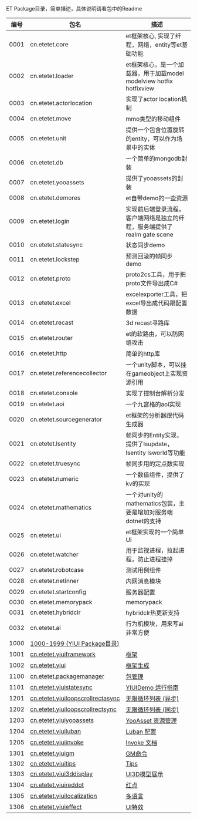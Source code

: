 ET Package目录，简单描述，具体说明请看包中的Readme

| 编号   | 包名 | 描述 |
|------|-------|-------|
| 0001 | cn.etetet.core                    |     et框架核心, 实现了纤程，网络，entity等et基础功能                           |
| 0002 | cn.etetet.loader                  |     et框架核心，是一个加载器，用于加载model modelview hotfix hotfixview        |
| 0003 | cn.etetet.actorlocation           |     实现了actor location机制                                                |
| 0004 | cn.etetet.move                    |     mmo类型的移动组件|
| 0005 | cn.etetet.unit                    |     提供一个包含位置旋转的entity，可以作为场景中的实体|
| 0006 | cn.etetet.db                      |     一个简单的mongodb封装|
| 0007 | cn.etetet.yooassets               |     提供了yooassets的封装                               
| 0008 | cn.etetet.demores                 |     et自带demo的一些资源|                  |
| 0009 | cn.etetet.login                   |     实现前后端登录流程，客户端网络是独立的纤程，服务端提供了realm gate scene   |    
| 0010 | cn.etetet.statesync               |     状态同步demo|
| 0011 | cn.etetet.lockstep                |     预测回滚的帧同步demo|
| 0012 | cn.etetet.proto                   |     proto2cs工具，用于把proto文件导出成C#                                      |  
| 0013 | cn.etetet.excel                   |     excelexporter工具，把excel导出成代码跟配置数据                             | 
| 0014 | cn.etetet.recast                  |     3d recast寻路库                                                       |
| 0015 | cn.etetet.router                  |     et的软路由，可以防网络攻击                                           |
| 0016 | cn.etetet.http                    |     简单的http库                                                             |
| 0017 | cn.etetet.referencecollector      |     一个unity脚本，可以挂在gameobject上实现资源引用|
| 0018 | cn.etetet.console                 |     实现了控制台解析分发                                                   |
| 0019 | cn.etetet.aoi                     |     一个九宫格的aoi实现|
| 0020 | cn.etetet.sourcegenerator         |     et框架的分析器跟代码生成器|
| 0021 | cn.etetet.lsentity                |     帧同步的Entity实现，提供了lsupdate，lsentity lsworld等功能|
| 0022 | cn.etetet.truesync                |     帧同步用的定点数实现|
| 0023 | cn.etetet.numeric                 |     一个数值组件，提供了kv的实现|
| 0024 | cn.etetet.mathematics             |     一个对unity的mathematics包装，主要是增加对服务端dotnet的支持|
| 0025 | cn.etetet.ui                      |     et框架实现的一个简单UI|
| 0026 | cn.etetet.watcher                 |     用于监视进程，拉起进程，防止进程挂掉|
| 0027 | cn.etetet.robotcase               |     测试用例组件|
| 0028 | cn.etetet.netinner                |     内网消息模块|
| 0029 | cn.etetet.startconfig             |     服务器配置|
| 0030 | cn.etetet.memorypack              |     memorypack|
| 0031 | cn.etetet.hybridclr               |     hybridclr热更新支持|
| 0032 | cn.etetet.ai                      |     行为机模块，用来写ai非常方便|
| 1000 | [1000-1999 (YIUI Package目录)](https://lib9kmxvq7k.feishu.cn/wiki/XJxLwzTlViqD5TkSAw1c32Rqnd1)
| 1001 | [cn.etetet.yiuiframework](https://github.com/ET-Packages/cn.etetet.yiuiframework)                               | [框架](https://lib9kmxvq7k.feishu.cn/wiki/ES7Gwz4EAiVGKSkotY5cRbTznuh)            |
| 1002 | [cn.etetet.yiui](https://github.com/ET-Packages/cn.etetet.yiui)                                                 | [框架生成](https://lib9kmxvq7k.feishu.cn/wiki/ES7Gwz4EAiVGKSkotY5cRbTznuh)          |
| 1100 | [cn.etetet.packagemanager](https://github.com/ET-Packages/cn.etetet.packagemanager)                             | [包管理](https://lib9kmxvq7k.feishu.cn/wiki/DzqwwwBJvixRvtkCI4dcatGcnAd)           |
| 1101 | [cn.etetet.yiuistatesync](https://github.com/ET-Packages/cn.etetet.yiuistatesync)                               | [YIUIDemo 运行指南](https://lib9kmxvq7k.feishu.cn/wiki/H7SmwXozNiliN3kahZFcqQxqnub) |
| 1201 | [cn.etetet.yiuiloopscrollrectasync](https://github.com/ET-Packages/cn.etetet.yiuiloopscrollrectasync)           | [无限循环列表 (异步)](https://lib9kmxvq7k.feishu.cn/wiki/HPbwwkhsKi9aDik5VEXcqPhDnIh)   |
| 1202 | [cn.etetet.yiuiloopscrollrectsync](https://github.com/ET-Packages/cn.etetet.yiuiloopscrollrectsync)             | [无限循环列表 (同步)](https://lib9kmxvq7k.feishu.cn/wiki/HPbwwkhsKi9aDik5VEXcqPhDnIh)   |
| 1203 | [cn.etetet.yiuiyooassets](https://github.com/ET-Packages/cn.etetet.yiuiyooassets)                               | [YooAsset 资源管理](https://lib9kmxvq7k.feishu.cn/wiki/SUpUwiABuip53zkWEdwcITACntc) |
| 1204 | [cn.etetet.yiuiluban](https://github.com/ET-Packages/cn.etetet.yiuiluban)                                       | [Luban 配置](https://lib9kmxvq7k.feishu.cn/wiki/W1ylwC9xDip1YQk4eijcxgO9nh0)      |
| 1205 | [cn.etetet.yiuiinvoke](https://github.com/ET-Packages/cn.etetet.yiuiinvoke)                                       | [Invoke 文档](https://lib9kmxvq7k.feishu.cn/wiki/TpyYwbWIUizhfKkcubocTZgInse)     |
| 1301 | [cn.etetet.yiuigm](https://github.com/ET-Packages/cn.etetet.yiuigm)                                             | [GM命令](https://lib9kmxvq7k.feishu.cn/wiki/NYADwMydliVmQ7kWXOuc0yxGn7p)          |
| 1302 | [cn.etetet.yiuitips](https://github.com/ET-Packages/cn.etetet.yiuitips)                                         | [Tips](https://lib9kmxvq7k.feishu.cn/wiki/OdNgwu0KsiyJ6NkK8vCcwbjbn1g)          |
| 1303 | [cn.etetet.yiui3ddisplay](https://github.com/ET-Packages/cn.etetet.yiui3ddisplay)                               | [UI3D模型展示](https://lib9kmxvq7k.feishu.cn/wiki/FhGGwVZSyiCqHCkTVQYcKHQCnKf)      |
| 1304 | [cn.etetet.yiuireddot](https://github.com/ET-Packages/cn.etetet.yiuireddot)                                     | [红点](https://lib9kmxvq7k.feishu.cn/wiki/XzyawmryHitNVNk9QVtcDAftn5O)            |
| 1305 | [cn.etetet.yiuilocalization](https://github.com/ET-Packages/cn.etetet.yiuilocalization)                         | [多语言](https://lib9kmxvq7k.feishu.cn/wiki/ZOKxwi5XsijdX8kPU9McSxs1nxd)           |
| 1306 | [cn.etetet.yiuieffect](https://github.com/ET-Packages/cn.etetet.yiuieffect)                                     | [UI特效](https://lib9kmxvq7k.feishu.cn/wiki/PA9CwTAMMiBxx9k30iBcXJnznIc)          |
